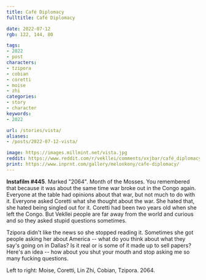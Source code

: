 ```yaml
---
title: Café Diplomacy
fulltitle: Café Diplomacy

date: 2022-07-12
rgb: 122, 144, 80

tags:
- 2022
- post
characters:
- tzipora
- cobian
- coretti
- moise
- zhi
categories:
- story
- character
keywords:
- 2022

url: /stories/vista/
aliases:
- /posts/2022-07-12-vista/

image: https://images.millmint.net/vista.jpg
reddit: https://www.reddit.com/r/vekllei/comments/vxjbar/café_diplomacy/
print: https://www.inprnt.com/gallery/melonkony/cafe-diplomacy/
---
```


**Instafilm #445**. Marked "2064". Month of the Mosses. You remembered that because it was about the same time war broke out in the Congo again. Everyone at the table had opinions about that war, but not much to do with it. Everyone asked Coretti what she thought about the war. She hated that, she hated being singled out for it. Coretti had been two years old when she left the Congo. But Vekllei people are far away from the world and curious and so they asked stupid questions sometimes.

Tzipora didn't like the news so she stopped reading it. Sometimes she got people asking her about America -- what do you think about what they say's going on in Dallas? Is it real or is some of it made up to sell papers? Here's an idea -- how about you shut your mouth and stop asking me so many fucking questions.

Left to right: Moise, Coretti, Lin Zhi, Cobian, Tzipora. 2064.